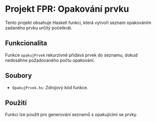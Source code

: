 # Projekt FPR: Opakování prvku

Tento projekt obsahuje Haskell funkci, která vytvoří seznam opakováním zadaného prvku určitý početkrát.

## Funkcionalita

Funkce `opakujPrvek` rekurzivně přidává prvek do seznamu, dokud nedosáhne požadovaného počtu opakování.

## Soubory

*   `OpakujPrvek.hs`: Zdrojový kód funkce.

## Použití

Funkci lze použít pro generování seznamů s opakujícími se prvky.
